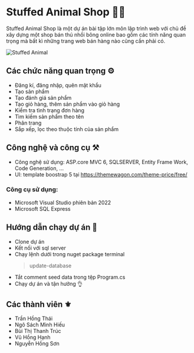 # Stuffed Animal Shop 🦄🧸
Stuffed Animal Shop là một dự án bài tập lớn môn lập trình web với chủ đề xây dựng một shop bán thú nhồi bông online bao gồm các tính năng quan trọng mà bất kì những trang web bán hàng nào cũng cần phải có.

![Stuffed Animal](https://github.com/thaimeo03/Stuffed-Animal-Shop/assets/91943651/4fb904ab-aa3c-4435-a007-f6064b163c8e)


## Các chức năng quan trọng ⚙️
* Đăng kí, đăng nhập, quên mật khẩu
* Tạo sản phẩm
* Tạo đánh giá sản phẩm
* Tạo giỏ hàng, thêm sản phẩm vào giỏ hàng
* Kiểm tra tình trạng đơn hàng
* Tìm kiếm sản phẩm theo tên
* Phân trang
* Sắp xếp, lọc theo thuộc tính của sản phẩm

  
## Công nghệ và công cụ ⚒️
* Công nghệ sử dụng: ASP.core MVC 6, SQLSERVER, Entity Frame Work, Code Generation, ...
* UI: template boostrap 5 tại https://themewagon.com/theme-price/free/
### Công cụ sử dụng:
* Microsoft Visual Studio phiên bản 2022
* Microsoft SQL Express

## Hướng dẫn chạy dự án 🤖
* Clone dự án
* Kết nối với sql server
* Chạy lệnh dưới trong nuget package terminal
  > update-database
* Tắt comment seed data trong tệp Program.cs
* Chạy dự án và tận hưởng 👌

## Các thành viên ⚜️
* Trần Hồng Thái
* Ngô Sách Minh Hiếu
* Bùi Thị Thanh Trúc
* Vũ Hồng Hạnh
* Nguyễn Hồng Sơn
